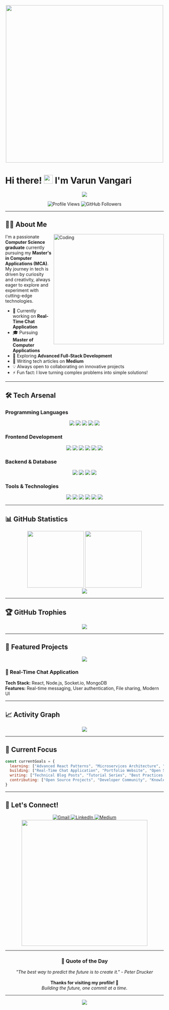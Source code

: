 <div align="center">
  <img src="https://user-images.githubusercontent.com/74038190/212284100-561aa473-3905-4a80-b561-0d28506553ee.gif" width="500">
</div>

# Hi there! <img src="https://media.giphy.com/media/hvRJCLFzcasrR4ia7z/giphy.gif" width="28"> I'm Varun Vangari

<div align="center">
  <a href="https://git.io/typing-svg">
    <img src="https://readme-typing-svg.herokuapp.com/?lines=Full-Stack%20Developer;Computer%20Science%20Graduate;Always%20Learning%20New%20Things;Building%20Amazing%20Web%20Applications&font=Fira%20Code&center=true&width=600&height=50&color=f75c7e&vCenter=true&size=22">
  </a>
</div>

<p align="center">
  <img src="https://komarev.com/ghpvc/?username=varunvangari&label=Profile%20Views&color=0e75b6&style=for-the-badge" alt="Profile Views"/>
  <img src="https://img.shields.io/github/followers/varunvangari?label=Followers&style=for-the-badge&color=blue" alt="GitHub Followers"/>
</p>

---

## 🧑‍💻 About Me

<img align="right" alt="Coding" width="350" src="https://user-images.githubusercontent.com/74038190/219923809-b86dc415-a0c2-4a38-bc88-ad6cf06395a8.gif">

I'm a passionate **Computer Science graduate** currently pursuing my **Master's in Computer Applications (MCA)**. My journey in tech is driven by curiosity and creativity, always eager to explore and experiment with cutting-edge technologies.

- 🔭 Currently working on **Real-Time Chat Application**
- 🎓 Pursuing **Master of Computer Applications**
- 🌱 Exploring **Advanced Full-Stack Development**
- 📝 Writing tech articles on **Medium**
- 💡 Always open to collaborating on innovative projects
- ⚡ Fun fact: I love turning complex problems into simple solutions!

---

## 🛠️ Tech Arsenal

### Programming Languages
<p align="center">
  <img src="https://img.shields.io/badge/JavaScript-F7DF1E?style=for-the-badge&logo=javascript&logoColor=black"/>
  <img src="https://img.shields.io/badge/Python-3776AB?style=for-the-badge&logo=python&logoColor=white"/>
  <img src="https://img.shields.io/badge/Java-ED8B00?style=for-the-badge&logo=openjdk&logoColor=white"/>
  <img src="https://img.shields.io/badge/C++-00599C?style=for-the-badge&logo=c%2B%2B&logoColor=white"/>
  <img src="https://img.shields.io/badge/C%23-239120?style=for-the-badge&logo=c-sharp&logoColor=white"/>
</p>

### Frontend Development
<p align="center">
  <img src="https://img.shields.io/badge/React-20232A?style=for-the-badge&logo=react&logoColor=61DAFB"/>
  <img src="https://img.shields.io/badge/HTML5-E34F26?style=for-the-badge&logo=html5&logoColor=white"/>
  <img src="https://img.shields.io/badge/CSS3-1572B6?style=for-the-badge&logo=css3&logoColor=white"/>
  <img src="https://img.shields.io/badge/Tailwind_CSS-38B2AC?style=for-the-badge&logo=tailwind-css&logoColor=white"/>
  <img src="https://img.shields.io/badge/Bootstrap-563D7C?style=for-the-badge&logo=bootstrap&logoColor=white"/>
  <img src="https://img.shields.io/badge/Sass-CC6699?style=for-the-badge&logo=sass&logoColor=white"/>
</p>

### Backend & Database
<p align="center">
  <img src="https://img.shields.io/badge/Node.js-43853D?style=for-the-badge&logo=node.js&logoColor=white"/>
  <img src="https://img.shields.io/badge/Express.js-404D59?style=for-the-badge&logo=express&logoColor=white"/>
  <img src="https://img.shields.io/badge/MongoDB-4EA94B?style=for-the-badge&logo=mongodb&logoColor=white"/>
  <img src="https://img.shields.io/badge/PostgreSQL-316192?style=for-the-badge&logo=postgresql&logoColor=white"/>
</p>

### Tools & Technologies
<p align="center">
  <img src="https://img.shields.io/badge/Git-F05032?style=for-the-badge&logo=git&logoColor=white"/>
  <img src="https://img.shields.io/badge/Postman-FF6C37?style=for-the-badge&logo=Postman&logoColor=white"/>
  <img src="https://img.shields.io/badge/Firebase-FFCA28?style=for-the-badge&logo=firebase&logoColor=black"/>
  <img src="https://img.shields.io/badge/Linux-FCC624?style=for-the-badge&logo=linux&logoColor=black"/>
  <img src="https://img.shields.io/badge/Figma-F24E1E?style=for-the-badge&logo=figma&logoColor=white"/>
  <img src="https://img.shields.io/badge/VS_Code-007ACC?style=for-the-badge&logo=visual-studio-code&logoColor=white"/>
</p>

---

## 📊 GitHub Statistics

<div align="center">
  <img height="180em" src="https://github-readme-stats.vercel.app/api?username=varunvangari&show_icons=true&count_private=true&theme=react&hide_border=true&bg_color=0D1117"/>
  <img height="180em" src="https://github-readme-stats.vercel.app/api/top-langs/?username=varunvangari&exclude_repo=KNN-Image-Classification&show_icons=true&hide_border=true&layout=compact&langs_count=8&theme=react&bg_color=0D1117"/>
</div>

<div align="center">
  <img src="https://github-readme-streak-stats.herokuapp.com/?user=varunvangari&theme=react&hide_border=true&background=0D1117"/>
</div>

---

## 🏆 GitHub Trophies

<div align="center">
  <img src="https://github-profile-trophy.vercel.app/?username=varunvangari&theme=react&no-frame=false&no-bg=false&margin-w=4&column=7"/>
</div>

---

## 🚀 Featured Projects

<div align="center">
  <a href="https://github.com/varunvangari/real-time-chat">
    <img src="https://github-readme-stats.vercel.app/api/pin/?username=varunvangari&repo=real-time-chat&theme=react&bg_color=0D1117&hide_border=true"/>
  </a>
</div>

### 🤖 Real-Time Chat Application
**Tech Stack:** React, Node.js, Socket.io, MongoDB  
**Features:** Real-time messaging, User authentication, File sharing, Modern UI

---

## 📈 Activity Graph

<div align="center">
  <img src="https://github-readme-activity-graph.vercel.app/graph?username=varunvangari&theme=react-dark&bg_color=0D1117&hide_border=true"/>
</div>

---

## 🎯 Current Focus

```javascript
const currentGoals = {
  learning: ["Advanced React Patterns", "Microservices Architecture", "Cloud Technologies"],
  building: ["Real-Time Chat Application", "Portfolio Website", "Open Source Projects"],
  writing: ["Technical Blog Posts", "Tutorial Series", "Best Practices Guides"],
  contributing: ["Open Source Projects", "Developer Community", "Knowledge Sharing"]
}
```

---

## 🤝 Let's Connect!

<div align="center">
  <a href="mailto:varunvangari29@gmail.com">
    <img src="https://img.shields.io/badge/Gmail-D14836?style=for-the-badge&logo=gmail&logoColor=white" alt="Gmail"/>
  </a>
  <a href="https://linkedin.com/in/varun-vangari">
    <img src="https://img.shields.io/badge/LinkedIn-0077B5?style=for-the-badge&logo=linkedin&logoColor=white" alt="LinkedIn"/>
  </a>
  <a href="https://medium.com/@varunvangari">
    <img src="https://img.shields.io/badge/Medium-12100E?style=for-the-badge&logo=medium&logoColor=white" alt="Medium"/>
  </a>
</div>

<div align="center">
  <img src="https://user-images.githubusercontent.com/74038190/212284158-e840e285-664b-44d7-b79b-e264b5e54825.gif" width="400">
</div>

---

<div align="center">
  <h3>💭 Quote of the Day</h3>
  <i>"The best way to predict the future is to create it." - Peter Drucker</i>
  <br><br>
  <b>Thanks for visiting my profile! 🚀</b>
  <br>
  <i>Building the future, one commit at a time.</i>
</div>

---

<div align="center">
  <img src="https://capsule-render.vercel.app/api?type=waving&color=gradient&height=100&section=footer"/>
</div>
